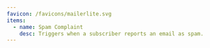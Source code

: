 ```yaml
---
favicon: /favicons/mailerlite.svg
items:
  - name: Spam Complaint
    desc: Triggers when a subscriber reports an email as spam.
---
```


<script setup>
  import CustomListing from '../../components/CustomListing.vue'
</script>

<CustomListing />
